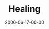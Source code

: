 ---
layout: message
category: message
series: "Hard Work"
title: "Healing"
date: 2006-06-17-00-00
message_id: 64
audio-description: "It's been said that nothing worth doing is easy. More often than not we find that it's only in taking on the really hard stuff and persevering through difficult situations that any meaningful growth occurs. Join us over the next few weeks as we take a loo"
audio: "http://www.crossroads.net/audio/2006/2006_07_Hard_Work/Hard_Work_01_Healing_06-18-06_Tome.mp3"
audio-title: "Healing"
audio-duration: "38:26"
---